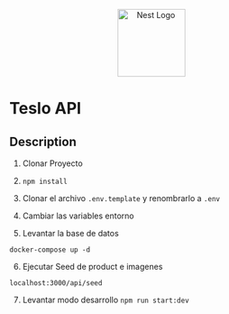 <p align="center">
  <a href="http://nestjs.com/" target="blank"><img src="https://nestjs.com/img/logo-small.svg" width="120" alt="Nest Logo" /></a>
</p>

# Teslo API

## Description

1. Clonar Proyecto

2. ```npm install```

3. Clonar el archivo ```.env.template``` y renombrarlo  a ```.env```

4. Cambiar las variables entorno

5. Levantar la base de datos
```
docker-compose up -d
```

6. Ejecutar Seed de product e imagenes
```
localhost:3000/api/seed
```

7. Levantar modo desarrollo 
```npm run start:dev```
